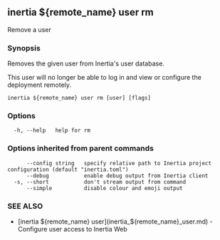 ## inertia ${remote_name} user rm

Remove a user

### Synopsis

Removes the given user from Inertia's user database.

This user will no longer be able to log in and view or configure the deployment
remotely.

```
inertia ${remote_name} user rm [user] [flags]
```

### Options

```
  -h, --help   help for rm
```

### Options inherited from parent commands

```
      --config string   specify relative path to Inertia project configuration (default "inertia.toml")
      --debug           enable debug output from Inertia client
  -s, --short           don't stream output from command
      --simple          disable colour and emoji output
```

### SEE ALSO

* [inertia ${remote_name} user](inertia_${remote_name}_user.md)	 - Configure user access to Inertia Web


